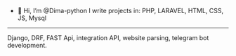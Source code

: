 - 👋 Hi, I’m @Dima-python
I write projects in:
PHP, LARAVEL, HTML, CSS, JS, Mysql
--------------------
Django, DRF, FAST Api, integration API, website parsing, telegram bot development.


